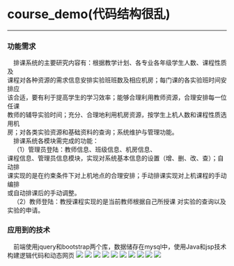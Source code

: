 # course_demo(代码结构很乱)
-------------------------
### 功能需求  
&emsp;排课系统的主要研究内容有：根据教学计划、各专业各年级学生人数、课程性质及  
课程对各种资源的需求信息安排实验班班数及相应机房；每门课的各实验班时间安排应  
该合适，要有利于提高学生的学习效率；能够合理利用教师资源，合理安排每一位任课  
教师的辅导实验时间；充分、合理地利用机房资源，按学生上机人数和课程性质选用机  
房；对各类实验资源和基础资料的查询；系统维护与管理功能。  
&emsp;排课系统各模块需完成的功能：  
&emsp;（1）管理员登陆：教师信息、班级信息、机房信息、  
课程信息、管理员信息模块，实现对系统基本信息的设置（增、删、改、查）；自动排  
课实现的是在约束条件下对上机地点的合理安排；手动排课实现对上机课程的手动编排  
或自动排课后的手动调整。  
&emsp;（2）教师登陆：教授课程实现的是当前教师根据自己所授课	对实验的查询以及  
实验的申请。  
### 应用到的技术  
&emsp;前端使用jquery和bootstrap两个库，数据储存在mysql中，使用Java和jsp技术  
构建逻辑代码和动态网页
![](https://github.com/wenshuojie/course_demo/blob/master/img/sql.png)
![](https://github.com/wenshuojie/course_demo/blob/master/img/1.PNG)
![](https://github.com/wenshuojie/course_demo/blob/master/img/2.PNG)
![](https://github.com/wenshuojie/course_demo/blob/master/img/3.PNG)
![](https://github.com/wenshuojie/course_demo/blob/master/img/4.PNG)
![](https://github.com/wenshuojie/course_demo/blob/master/img/5.PNG)
![](https://github.com/wenshuojie/course_demo/blob/master/img/6.PNG)
![](https://github.com/wenshuojie/course_demo/blob/master/img/7.PNG)
![](https://github.com/wenshuojie/course_demo/blob/master/img/8.PNG)
![](https://github.com/wenshuojie/course_demo/blob/master/img/9.PNG)
